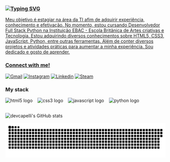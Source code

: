 ### <a href="https://git.io/typing-svg"><img src="https://readme-typing-svg.demolab.com?font=Fira+Code&pause=1000&color=87A4F7&random=false&width=435&lines=Ol%C3%A1%2C+Eu+sou+o+Gustavo+Capelli!" alt="Typing SVG" />

Meu objetivo é estagiar na área da TI afim de adquirir experiência, conhecimento e
efetivação. No momento, estou cursando Desenvolvedor Full Stack Python na Instituição EBAC - Escola Britânica de Artes criativas e Tecnologia. Estou adquirindo diversos conhecimentos sobre HTML5, CSS3,
JavaScript, Python, entre outras ferramentas. Além de conter diversos projetos e
atividades práticas para aumentar a minha experiência. Sou dedicado e gosto de aprender.

### Connect with me!
[![Gmail](https://img.shields.io/badge/Gmail-D14836?style=for-the-badge&logo=gmail&logoColor=white)](mailto:gustavocapelli20092005@gmail.com)
[![Instagram](https://img.shields.io/badge/Instagram-E4405F?style=for-the-badge&logo=instagram&logoColor=white)](https://www.instagram.com/capelli_gu?igsh=Z3A1ZWdrbG1ldmFw)
[![Linkedin](https://img.shields.io/badge/LinkedIn-0077B5?style=for-the-badge&logo=linkedin&logoColor=white)](https://www.linkedin.com/in/gustavo-capelli-a363022b1?utm_source=share&utm_campaign=share_via&utm_content=profile&utm_medium=android_app)
[![Steam](https://img.shields.io/badge/Steam-000000?style=for-the-badge&logo=steam&logoColor=white)](https://steamcommunity.com/profiles/76561199580658118/)

### My stack

<div style="display: inline_block">
  <img src="https://cdn.jsdelivr.net/gh/devicons/devicon/icons/html5/html5-original.svg" height="25" alt="html5 logo"  />
  <img width="8" />
  <img src="https://cdn.jsdelivr.net/gh/devicons/devicon/icons/css3/css3-original.svg" height="25" alt="css3 logo"  />
  <img width="8" />
  <img src="https://cdn.jsdelivr.net/gh/devicons/devicon/icons/javascript/javascript-plain.svg" height="25" alt="javascript logo"  />
  <img width="8" />
  <img src="https://cdn.jsdelivr.net/gh/devicons/devicon/icons/python/python-original.svg" height="25" alt="python logo" />
  <img width="8" />
          </div><br/>

![devcapelli's GitHub stats](https://github-readme-stats.vercel.app/api?username=devcapelli&show_icons=true&theme=tokyonight)

<picture>
  <source media="(prefers-color-scheme: dark)" srcset="https://raw.githubusercontent.com/devcapelli/devcapelli/output/github-contribution-grid-snake-dark.svg">
  <source media="(prefers-color-scheme: light)" srcset="https://raw.githubusercontent.com/devcapelli/devcapelli/output/github-contribution-grid-snake.svg">
  <img alt="github contribution grid snake animation" src="https://raw.githubusercontent.com/devcapelli/devcapelli/output/github-contribution-grid-snake.svg">
</picture>
<br><br>
